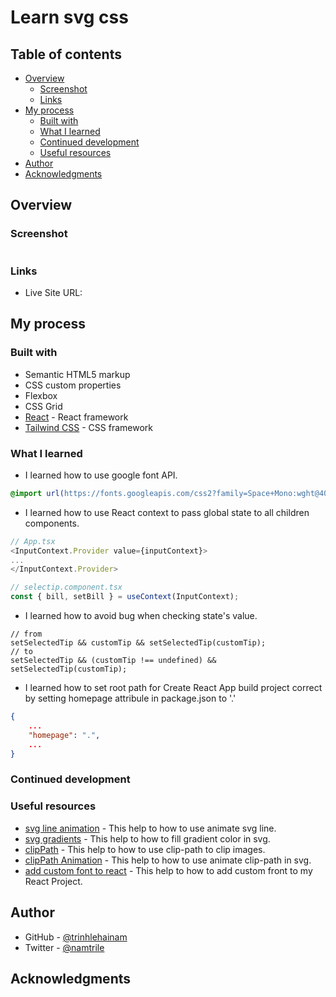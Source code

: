 # Learn svg css

## Table of contents

- [Overview](#overview)
  - [Screenshot](#screenshot)
  - [Links](#links)
- [My process](#my-process)
  - [Built with](#built-with)
  - [What I learned](#what-i-learned)
  - [Continued development](#continued-development)
  - [Useful resources](#useful-resources)
- [Author](#author)
- [Acknowledgments](#acknowledgments)

## Overview

### Screenshot

![]()

### Links

- Live Site URL: [](https://trinhlehainam.github.io/tipcalculatorchallenge/)

## My process

### Built with

- Semantic HTML5 markup
- CSS custom properties
- Flexbox
- CSS Grid
- [React](https://reactjs.org/) - React framework
- [Tailwind CSS](https://tailwindcss.com/) - CSS framework

### What I learned

- I learned how to use google font API.

```css
@import url(https://fonts.googleapis.com/css2?family=Space+Mono:wght@400;600;700&display=swap);
```
- I learned how to use React context to pass global state to all children components.

```ts
// App.tsx
<InputContext.Provider value={inputContext}>
...
</InputContext.Provider>

// selectip.component.tsx
const { bill, setBill } = useContext(InputContext);
```

- I learned how to avoid bug when checking state's value.

```tsx
// from
setSelectedTip && customTip && setSelectedTip(customTip);
// to
setSelectedTip && (customTip !== undefined) && setSelectedTip(customTip);
```

- I learned how to set root path for Create React App build project correct by setting homepage attribule in package.json to '.'

```package.json
{
    ...
    "homepage": ".",
    ...
}
```

### Continued development

### Useful resources

- [svg line animation](https://css-tricks.com/svg-line-animation-works/) - This help to how to use animate svg line.
- [svg gradients](https://developer.mozilla.org/en-US/docs/Web/SVG/Tutorial/Gradients) - This help to how to fill gradient color in svg.
- [clipPath](https://developer.mozilla.org/en-US/docs/Web/SVG/Element/clipPath) - This help to how to use clip-path to clip images.
- [clipPath Animation](https://css-playground.com/view/65/clipping-paths-with-clip-path) - This help to how to use animate clip-path in svg.
- [add custom font to react](https://blog.greenroots.info/3-quick-ways-to-add-fonts-to-your-react-app) - This help to how to add custom front to my React Project.

## Author

- GitHub - [@trinhlehainam](https://github.com/trinhlehainam)
- Twitter - [@namtrile](https://www.twitter.com/namtrile)

## Acknowledgments
